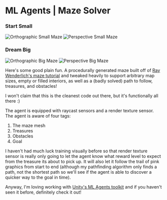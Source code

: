 # ML Agents | Maze Solver

### Start Small
![Orthographic Small Maze](https://github.com/afewvowels/unity_00_10_mlagents_maze_solver/blob/master/small_ortho.png)
![Perspective Small Maze](https://github.com/afewvowels/unity_00_10_mlagents_maze_solver/blob/master/small_perspective.png)

### Dream Big
![Orthographic Big Maze](https://github.com/afewvowels/unity_00_10_mlagents_maze_solver/blob/master/large_ortho.png)
![Perspective Big Maze](https://github.com/afewvowels/unity_00_10_mlagents_maze_solver/blob/master/large_perspective.png)

Here's some good plain fun. A procedurally generated maze built off of [Ray Wenderlich's maze tutorial](https://www.raywenderlich.com/82-procedural-generation-of-mazes-with-unity) and tweaked heavily to support arbitrary map sizes, empty or filled interiors, as well as a (badly solved) path to follow, treasures, and obstacles!

I won't claim that this is the cleanest code out there, but it's functionally all there :)

The agent is equipped with raycast sensors and a render texture sensor. The agent is aware of four tags:
1. The maze mesh
2. Treasures
3. Obstacles
4. Goal

I haven't had much luck training visually before so that render texture sensor is really only going to let the agent know what reward level to expect from the treasure its about to pick up. It will also let it follow the trail of pink graphics from start to end (although my pathfinding algorithm only finds a path, not the shortest path so we'll see if the agent is able to discover a quicker way to the goal in time).

Anyway, I'm loving working with [Unity's ML Agents toolkit](https://github.com/Unity-Technologies/ml-agents) and if you haven't seen it before, definitely check it out!
